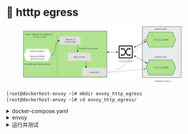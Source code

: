 # 🫡 htttp egress

<figure><img src="../../../.gitbook/assets/image (2) (1).png" alt=""><figcaption></figcaption></figure>

```
[root@dockerhost-envoy ~]# mkdir envoy_http_egress
[root@dockerhost-envoy ~]# cd envoy_http_egress/
```



<details>

<summary>docker-compose.yaml</summary>

```yaml
# vim docker-compose.yaml
# cat docker-compose.yaml
version: '3.3'
services:
  envoy:
    image: envoyproxy/envoy:v1.30.1
    volumes:
    - ./envoy.yaml:/etc/envoy/envoy.yaml
    networks:
      envoymesh:
        ipv4_address: 172.23.1.2
        aliases:
        - front-proxy
    depends_on:
    - webserver01
    - webserver02
  client:
    image: www.kubemsb.com/envoy/admin-toolbox:v1.0
    network_mode: "service:envoy"
    depends_on:
    - envoy
  webserver01:
    image: www.kubemsb.com/envoy/demoapp:v1.0
    hostname: webserver01
    networks:
      envoymesh:
        ipv4_address: 172.23.1.3
        aliases:
        - webserver01
  webserver02:
    image: www.kubemsb.com/envoy/demoapp:v1.0
    hostname: webserver02
    networks:
      envoymesh:
        ipv4_address: 172.23.1.4
        aliases:
        - webserver02
networks:
  envoymesh:
    driver: bridge
    ipam:
      config:
        - subnet: 172.23.1.0/24
```



</details>

<details>

<summary>envoy</summary>

```
# vim envoy.yaml
# cat envoy.yaml
```

<pre class="language-yaml"><code class="lang-yaml"><strong>static_resources:
</strong>  listeners:
  - name: listener_0
    address:
      socket_address: { address: 127.0.0.1, port_value: 80 }
    filter_chains:
    - filters:
      - name: envoy.filters.network.http_connection_manager
        typed_config:
          "@type": type.googleapis.com/envoy.extensions.filters.network.http_connection_manager.v3.HttpConnectionManager
          stat_prefix: ingress_http
          codec_type: AUTO
          route_config:
            name: local_route
            virtual_hosts:
            - name: web_service_1
              domains: ["*"]
              routes:
              - match: { prefix: "/" }
                route: { cluster: web_cluster }
          http_filters:
          - name: envoy.filters.http.router
            typed_config:
              "@type": type.googleapis.com/envoy.extensions.filters.http.router.v3.Router
  clusters:
  - name: web_cluster
    connect_timeout: 0.25s
    type: STATIC
    lb_policy: ROUND_ROBIN
    load_assignment:
      cluster_name: web_cluster
      endpoints:
      - lb_endpoints:
        - endpoint:
            address:
              socket_address: { address: 172.23.1.3, port_value: 80 }
        - endpoint:
            address:
              socket_address: { address: 172.23.1.4, port_value: 80 }
</code></pre>

![](<../../../.gitbook/assets/image (6).png>)

</details>

<details>

<summary>运行并测试</summary>

docker-compose up

```bash
# docker-compose up
[+] Running 3/3
 ✔ client 2 layers [⣿⣿]      0B/0B      Pulled                                             0.9s
   ✔ c9b1b535fdd9 Already exists                                                           0.0s
   ✔ 1de2c4c6c672 Pull complete                                                            0.1s
[+] Running 5/3
 ✔ Network envoy_http_egress_envoymesh        Cre...                                       0.0s
 ✔ Container envoy_http_egress-webserver02-1  Created                                      0.1s
 ✔ Container envoy_http_egress-webserver01-1  Created                                      0.1s
 ✔ Container envoy_http_egress-envoy-1        Cre...                                       0.0s
 ✔ Container envoy_http_egress-client-1       Cr...                                        0.0s
Attaching to client-1, envoy-1, webserver01-1, webserver02-1
webserver01-1  |  * Running on http://0.0.0.0:80/ (Press CTRL+C to quit)
webserver02-1  |  * Running on http://0.0.0.0:80/ (Press CTRL+C to quit)
```

```powershell
[root@dockerhost-envoy ~]# docker ps
CONTAINER ID   IMAGE                                      COMMAND                   CREATED          STATUS          PORTS       NAMES
f66cee88e26a   www.kubemsb.com/envoy/admin-toolbox:v1.0   "/bin/sh -c 'sleep 9…"   42 seconds ago   Up 41 seconds               envoy_http_egress-client-1
422fe27d14a3   envoyproxy/envoy:v1.30.1                   "/docker-entrypoint.…"   42 seconds ago   Up 41 seconds   10000/tcp   envoy_http_egress-envoy-1
a8a96135975d   www.kubemsb.com/envoy/demoapp:v1.0         "/bin/sh -c 'python3…"   42 seconds ago   Up 41 seconds               envoy_http_egress-webserver01-1
b6698f0eefad   www.kubemsb.com/envoy/demoapp:v1.0         "/bin/sh -c 'python3…"   42 seconds ago   Up 41 seconds               envoy_http_egress-webserver02-1
```

```powershell
[root@dockerhost-envoy ~]# docker exec -it envoy_http_egress-client-1  /bin/sh

[root@422fe27d14a3 /]# cat /etc/hosts
127.0.0.1       localhost
::1     localhost ip6-localhost ip6-loopback
fe00::0 ip6-localnet
ff00::0 ip6-mcastprefix
ff02::1 ip6-allnodes
ff02::2 ip6-allrouters
172.23.1.2      422fe27d14a3

[root@422fe27d14a3 /]# curl http://127.0.0.1
demoapp v1.0 !! ClientIP: 172.23.1.2, ServerName: webserver01, ServerIP: 172.23.1.3!

[root@422fe27d14a3 /]# curl http://127.0.0.1
demoapp v1.0 !! ClientIP: 172.23.1.2, ServerName: webserver02, ServerIP: 172.23.1.4!
```

</details>
